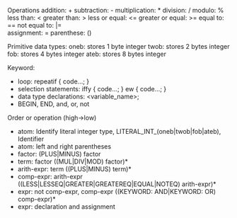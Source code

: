 Operations
addition: +
subtraction: -
multiplication: *
division: /
modulo: %
less than: <
greater than: >
less or equal: <=
greater or equal: >=
equal to: ==
not equal to: |=  
assignment: =
parenthese: ()

Primitive data types:
oneb:   stores 1 byte integer
twob:   stores 2 bytes integer
fob:    stores 4 bytes integer
ateb:   stores 8 bytes integer

Keyword:
- loop: 
    repeatif <condition> {
        code...;
    }
- selection statements:
    iffy <condition> {
        code...;
    } ew {
        code...;
    }
- data type declarations:
    <type> <variable_name>;
- BEGIN, END, and, or, not

Order or operation (high->low)
- atom: Identify literal integer type, LITERAL_INT_(oneb|twob|fob|ateb), Identifier
- atom: left and right parentheses
- factor: (PLUS|MINUS) factor
- term: factor ((MUL|DIV|MOD) factor)*
- arith-expr: term ((PLUS|MINUS) term)*
- comp-expr: arith-expr ((LESS|LESSEQ|GREATER|GREATEREQ|EQUAL|NOTEQ) arith-expr)*
- expr: not comp-expr, comp-expr ((KEYWORD: AND|KEYWORD: OR) comp-expr)*
- expr: declaration and assignment
